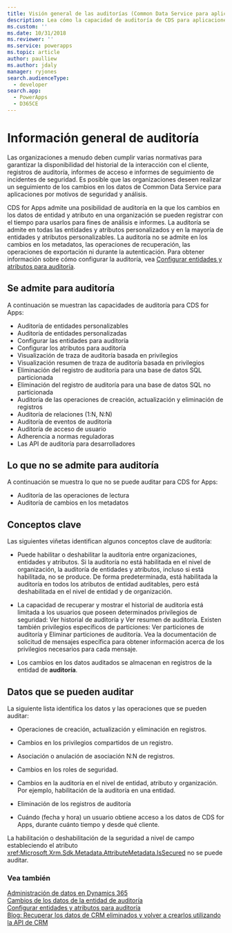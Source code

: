 ```yaml
---
title: Visión general de las auditorías (Common Data Service para aplicaciones) | Microsoft Docs
description: Lea cómo la capacidad de auditoría de CDS para aplicaciones se puede usar para registrar cambios de datos de atributos y entidades con el tiempo para usarlos para fines de análisis e informes.
ms.custom: ''
ms.date: 10/31/2018
ms.reviewer: ''
ms.service: powerapps
ms.topic: article
author: paulliew
ms.author: jdaly
manager: ryjones
search.audienceType:
  - developer
search.app:
  - PowerApps
  - D365CE
---
```

# <a name="auditing-overview"></a>Información general de auditoría

Las organizaciones a menudo deben cumplir varias normativas para garantizar la disponibilidad del historial de la interacción con el cliente, registros de auditoría, informes de acceso e informes de seguimiento de incidentes de seguridad. Es posible que las organizaciones deseen realizar un seguimiento de los cambios en los datos de Common Data Service para aplicaciones por motivos de seguridad y análisis.  
  
 CDS for Apps admite una posibilidad de auditoría en la que los cambios en los datos de entidad y atributo en una organización se pueden registrar con el tiempo para usarlos para fines de análisis e informes. La auditoría se admite en todas las entidades y atributos personalizados y en la mayoría de entidades y atributos personalizables. La auditoría no se admite en los cambios en los metadatos, las operaciones de recuperación, las operaciones de exportación ni durante la autenticación. Para obtener información sobre cómo configurar la auditoría, vea [Configurar entidades y atributos para auditoría](configure-entities-attributes-auditing.md).  
  
## <a name="supported-for-auditing"></a>Se admite para auditoría  
 A continuación se muestran las capacidades de auditoría para CDS for Apps:  
<!-- TODO: Jim, I don't think this is online only. Please correct the tokens here. -->
  
* Auditoría de entidades personalizables
* Auditoría de entidades personalizadas
* Configurar las entidades para auditoría
* Configurar los atributos para auditoría
* Visualización de traza de auditoría basada en privilegios
* Visualización resumen de traza de auditoría basada en privilegios
* Eliminación del registro de auditoría para una base de datos SQL particionada  
* Eliminación del registro de auditoría para una base de datos SQL no particionada 
* Auditoría de las operaciones de creación, actualización y eliminación de registros
* Auditoría de relaciones (1:N, N:N) 
* Auditoría de eventos de auditoría
* Auditoría de acceso de usuario
* Adherencia a normas reguladoras
* Las API de auditoría para desarrolladores
  
## <a name="not-supported-for-auditing"></a>Lo que no se admite para auditoría  
 A continuación se muestra lo que no se puede auditar para CDS for Apps:  
  
* Auditoría de las operaciones de lectura
* Auditoría de cambios en los metadatos 
  
## <a name="key-concepts"></a>Conceptos clave  
 Las siguientes viñetas identifican algunos conceptos clave de auditoría:  
  
-   Puede habilitar o deshabilitar la auditoría entre organizaciones, entidades y atributos. Si la auditoría no está habilitada en el nivel de organización, la auditoría de entidades y atributos, incluso si está habilitada, no se produce. De forma predeterminada, está habilitada la auditoría en todos los atributos de entidad auditables, pero está deshabilitada en el nivel de entidad y de organización.  
  
-   La capacidad de recuperar y mostrar el historial de auditoría está limitada a los usuarios que poseen determinados privilegios de seguridad: Ver historial de auditoría y Ver resumen de auditoría. Existen también privilegios específicos de particiones: Ver particiones de auditoría y Eliminar particiones de auditoría. Vea la documentación de solicitud de mensajes específica para obtener información acerca de los privilegios necesarios para cada mensaje.  
  
-   Los cambios en los datos auditados se almacenan en registros de la entidad de **auditoría**.  
  
## <a name="data-that-can-be-audited"></a>Datos que se pueden auditar  
 La siguiente lista identifica los datos y las operaciones que se pueden auditar:  
  
-   Operaciones de creación, actualización y eliminación en registros.  
  
-   Cambios en los privilegios compartidos de un registro.  
  
-   Asociación o anulación de asociación N:N de registros.  
  
-   Cambios en los roles de seguridad.  
  
-   Cambios en la auditoría en el nivel de entidad, atributo y organización. Por ejemplo, habilitación de la auditoría en una entidad.  
  
-   Eliminación de los registros de auditoría  
  
-   Cuándo (fecha y hora) un usuario obtiene acceso a los datos de CDS for Apps, durante cuánto tiempo y desde qué cliente.  
  
 La habilitación o deshabilitación de la seguridad a nivel de campo estableciendo el atributo <xref:Microsoft.Xrm.Sdk.Metadata.AttributeMetadata.IsSecured> no se puede auditar.  
  
### <a name="see-also"></a>Vea también
 [Administración de datos en Dynamics 365](/dynamics365/customer-engagement/developer/manage-data)   
 [Cambios de los datos de la entidad de auditoría](/dynamics365/customer-engagement/developer/audit-entity-data-changes)   
 [Configurar entidades y atributos para auditoría](configure-entities-attributes-auditing.md)       
 [Blog: Recuperar los datos de CRM eliminados y volver a crearlos utilizando la API de CRM](http://blogs.msdn.com/b/crm/archive/2011/05/23/recover-your-deleted-crm-data-and-recreate-them-using-crm-api.aspx)